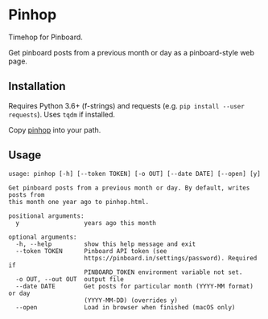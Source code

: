 # Pinhop

Timehop for Pinboard.

Get pinboard posts from a previous month or day as a pinboard-style web page.

## Installation

Requires Python 3.6+ (f-strings) and requests (e.g. `pip install --user
requests`). Uses `tqdm` if installed.

Copy [pinhop](pinhop) into your path.

## Usage

```
usage: pinhop [-h] [--token TOKEN] [-o OUT] [--date DATE] [--open] [y]

Get pinboard posts from a previous month or day. By default, writes posts from
this month one year ago to pinhop.html.

positional arguments:
  y                  years ago this month

optional arguments:
  -h, --help         show this help message and exit
  --token TOKEN      Pinboard API token (see
                     https://pinboard.in/settings/password). Required if
                     PINBOARD_TOKEN environment variable not set.
  -o OUT, --out OUT  output file
  --date DATE        Get posts for particular month (YYYY-MM format) or day
                     (YYYY-MM-DD) (overrides y)
  --open             Load in browser when finished (macOS only)
```
